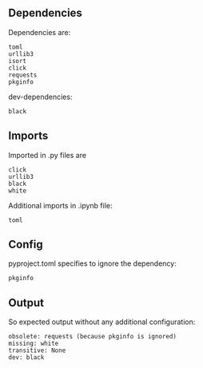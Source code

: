 ## Dependencies

Dependencies are:

```
toml
urllib3
isort
click
requests
pkginfo
```

dev-dependencies:

```
black
```

## Imports

Imported in .py files are

```
click
urllib3
black
white
```

Additional imports in .ipynb file:

```
toml
```

## Config

pyproject.toml specifies to ignore the dependency:

```
pkginfo
```

## Output

So expected output without any additional configuration:

```
obsolete: requests (because pkginfo is ignored)
missing: white
transitive: None
dev: black
```
